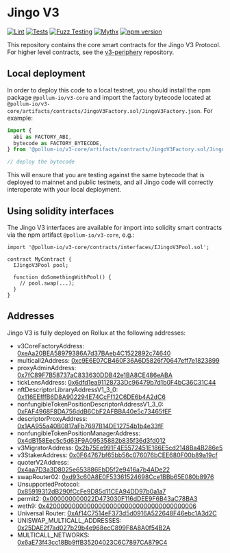 # Jingo V3

[![Lint](https://github.com/Jingo-Finance/v3-core/actions/workflows/lint.yml/badge.svg)](https://github.com/Jingo-Finance/v3-core/actions/workflows/lint.yml)
[![Tests](https://github.com/Jingo-Finance/v3-core/actions/workflows/tests.yml/badge.svg)](https://github.com/Jingo-Finance/v3-core/actions/workflows/tests.yml)
[![Fuzz Testing](https://github.com/Jingo-Finance/v3-core/actions/workflows/fuzz-testing.yml/badge.svg)](https://github.com/Jingo-Finance/v3-core/actions/workflows/fuzz-testing.yml)
[![Mythx](https://github.com/Jingo-Finance/v3-core/actions/workflows/mythx.yml/badge.svg)](https://github.com/Jingo-Finance/v3-core/actions/workflows/mythx.yml)
[![npm version](https://img.shields.io/npm/v/@pollum-io/v3-core/latest.svg)](https://www.npmjs.com/package/@pollum-io/v3-core/v/latest)

This repository contains the core smart contracts for the Jingo V3 Protocol.
For higher level contracts, see the [v3-periphery](https://github.com/Jingo-Finance/v3-periphery)
repository.

## Local deployment

In order to deploy this code to a local testnet, you should install the npm package
`@pollum-io/v3-core`
and import the factory bytecode located at
`@pollum-io/v3-core/artifacts/contracts/JingoV3Factory.sol/JingoV3Factory.json`.
For example:

```typescript
import {
  abi as FACTORY_ABI,
  bytecode as FACTORY_BYTECODE,
} from '@pollum-io/v3-core/artifacts/contracts/JingoV3Factory.sol/JingoV3Factory.json'

// deploy the bytecode
```

This will ensure that you are testing against the same bytecode that is deployed to
mainnet and public testnets, and all Jingo code will correctly interoperate with
your local deployment.

## Using solidity interfaces

The Jingo V3 interfaces are available for import into solidity smart contracts
via the npm artifact `@pollum-io/v3-core`, e.g.:

```solidity
import '@pollum-io/v3-core/contracts/interfaces/IJingoV3Pool.sol';

contract MyContract {
  IJingoV3Pool pool;

  function doSomethingWithPool() {
    // pool.swap(...);
  }
}

```
## Addresses

Jingo V3 is fully deployed on Rollux at the following addresses:

- v3CoreFactoryAddress: [0xeAa20BEA58979386A7d37BAeb4C1522892c74640](https://explorer.rollux.com/address/0xeAa20BEA58979386A7d37BAeb4C1522892c74640)
- multicall2Address: [0xc9E6E07CB460F36A6D5826f70647eff7e1823899](https://explorer.rollux.com/address/0xc9E6E07CB460F36A6D5826f70647eff7e1823899)
- proxyAdminAddress: [0x7fC89F7B58737aC833630DDB42e1BA8CE486eABA](https://explorer.rollux.com/address/0x7fC89F7B58737aC833630DDB42e1BA8CE486eABA)
- tickLensAddress: [0x6dfd1ea91128733Dc96479b7d1b0F4bC36C31C44](https://explorer.rollux.com/address/0x6dfd1ea91128733Dc96479b7d1b0F4bC36C31C44)
- nftDescriptorLibraryAddressV1_3_0: [0x116EEfffB6D8A902294E74CcFf12C6DE6b4A2dC6](https://explorer.rollux.com/address/0x116EEfffB6D8A902294E74CcFf12C6DE6b4A2dC6)
- nonfungibleTokenPositionDescriptorAddressV1_3_0: [0xFAF4968F8DA756ddB6CbF2AFBBA40e5c73465fEF](https://explorer.rollux.com/address/0xFAF4968F8DA756ddB6CbF2AFBBA40e5c73465fEF)
- descriptorProxyAddress: [0x1AA955a40B0817aFb7697B14DE12754b1b4e33fF](https://explorer.rollux.com/address/0x1AA955a40B0817aFb7697B14DE12754b1b4e33fF)
- nonfungibleTokenPositionManagerAddress: [0x4dB158Eec5c5d63F9A09535882b835f36d3fd012](https://explorer.rollux.com/address/0x4dB158Eec5c5d63F9A09535882b835f36d3fd012)
- v3MigratorAddress: [0x2b75Ee991F4E5572451E186E5cd2148Ba4B286e5](https://explorer.rollux.com/address/0x2b75Ee991F4E5572451E186E5cd2148Ba4B286e5)
- v3StakerAddress: [0x0F64767bf65bb56c076076bCEE680F00b89a19cf](https://explorer.rollux.com/address/0x0F64767bf65bb56c076076bCEE680F00b89a19cf)
- quoterV2Address: [0x4aa7D3a3D8025e653886EbD5f2e9416a7b4ADe22](https://explorer.rollux.com/address/0x4aa7D3a3D8025e653886EbD5f2e9416a7b4ADe22)
- swapRouter02: [0xd93c60A8E0F53361524698Cce1BBb65E080b8976](https://explorer.rollux.com/address/0xd93c60A8E0F53361524698Cce1BBb65E080b8976)
- UnsupportedProtocol: [0x85919312dB290fCcFe9D85d11CEA94DD97b0a1a7](https://explorer.rollux.com/address/0x85919312dB290fCcFe9D85d11CEA94DD97b0a1a7)
- permit2: [0x000000000022D473030F116dDEE9F6B43aC78BA3](https://explorer.rollux.com/address/0x000000000022D473030F116dDEE9F6B43aC78BA3)
- weth9: [0x4200000000000000000000000000000000000006](https://explorer.rollux.com/address/0x4200000000000000000000000000000000000006)
- Universal Router: [0xAf14C7514eF373d5d0916A522648F46ebc1A3d2C](https://explorer.rollux.com/address/0xAf14C7514eF373d5d0916A522648F46ebc1A3d2C)
- UNISWAP_MULTICALL_ADDRESSES: [0x25DAE2f7ad027b29b4e968ecC899F8A8A0f54B2A](https://explorer.rollux.com/address/0x25DAE2f7ad027b29b4e968ecC899F8A8A0f54B2A)
- MULTICALL_NETWORKS: [0x6aE73f43cc18Bb9ffB35204023C6C7897CA879C4](https://explorer.rollux.com/address/0x6aE73f43cc18Bb9ffB35204023C6C7897CA879C4)

